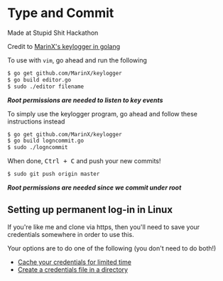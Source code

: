 # Type and Commit
Made at Stupid Shit Hackathon

Credit to [MarinX's keylogger in golang](https://github.com/MarinX/keylogger)

To use with `vim`, go ahead and run the following

```bash
$ go get github.com/MarinX/keylogger
$ go build editor.go
$ sudo ./editor filename
```

_**Root permissions are needed to listen to key events**_

To simply use the keylogger program, go ahead and follow these instructions instead

```bash
$ go get github.com/MarinX/keylogger
$ go build logncommit.go
$ sudo ./logncommit
```

When done, <kbd>Ctrl + C</kbd> and push your new commits!

```bash
$ sudo git push origin master
```

_**Root permissions are needed since we commit under root**_

## Setting up permanent log-in in Linux

If you're like me and clone via https, then you'll need to save your credentials somewhere in order to use this.

Your options are to do one of the following (you don't need to do both!)

* [Cache your credentials for limited time](https://github.com/MarinX/keylogger)
* [Create a credentials file in a directory](https://github.com/MarinX/keylogger)
